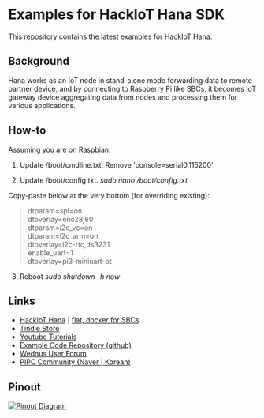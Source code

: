 Examples for HackIoT Hana SDK
=============================
This repository contains the latest examples for HackIoT Hana.

Background
----------
Hana works as an IoT node in stand-alone mode forwarding data to remote partner device, and by connecting to Raspberry Pi like SBCs, it becomes IoT gateway device aggregating data from nodes and processing them for various applications.

How-to
------
Assuming you are on Raspbian:

1. Update /boot/cmdline.txt.
Remove 'console=serial0,115200'

2. Update /boot/config.txt. *sudo nano /boot/config.txt*

Copy-paste below at the very bottom (for overriding existing):
>dtparam=spi=on<br>
dtoverlay=enc28j60<br>
dtparam=i2c_vc=on<br>
dtparam=i2c_arm=on<br>
dtoverlay=i2c-rtc,ds3231<br>
enable_uart=1<br>
dtoverlay=pi3-miniuart-bt

3. Reboot *sudo shutdown -h now*

Links
---------
- [HackIoT Hana](http://flat.wednus.com/built-for-flat) | [flat, docker for SBCs](http://flat.wednus.com)
- [Tindie Store](https://www.tindie.com/products/sundew/hackiot-hana/)
- [Youtube Tutorials](https://www.youtube.com/playlist?list=PLZUCEVEg3M0zYlqqQph_oWH438ZeypqRk)
- [Example Code Repository (github)](https://github.com/wednus/hana)
- [Wednus User Forum](https://groups.google.com/d/forum/goflat)
- [PIPC Community (Naver | Korean)](http://cafe.naver.com/pipc)



Pinout
------
[![Pinout Diagram](http://flat.wednus.com/_/rsrc/1549090245745/built-for-flat/hana/HackIoT%20Hana%20-%20Pinout%20Diagram.png)](http://flat.wednus.com/built-for-flat/hana)
